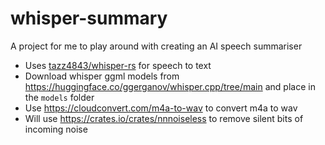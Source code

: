 # whisper-summary

A project for me to play around with creating an AI speech summariser

- Uses [tazz4843/whisper-rs](https://github.com/tazz4843/whisper-rs) for speech to text
- Download whisper ggml models from <https://huggingface.co/ggerganov/whisper.cpp/tree/main> and place in the `models` folder
- Use <https://cloudconvert.com/m4a-to-wav> to convert m4a to wav
- Will use <https://crates.io/crates/nnnoiseless> to remove silent bits of incoming noise